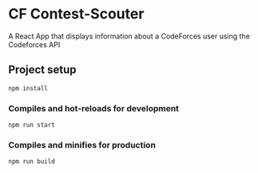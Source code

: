 # CF Contest-Scouter
A React App that displays information about a CodeForces user using the Codeforces API

## Project setup
```
npm install
```

### Compiles and hot-reloads for development
```
npm run start
```

### Compiles and minifies for production
```
npm run build
```
